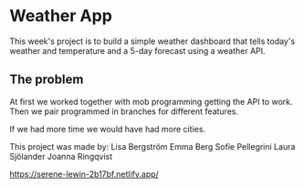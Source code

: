 # Weather App

This week's project is to build a simple weather dashboard that tells today's weather and temperature and a 5-day forecast using a weather API.

## The problem

At first we worked together with mob programming getting the API to work. Then we pair programmed in branches for different features.

If we had more time we would have had more cities.


This project was made by:
Lisa Bergström
Emma Berg
Sofie Pellegrini
Laura Sjölander
Joanna Ringqvist

https://serene-lewin-2b17bf.netlify.app/
